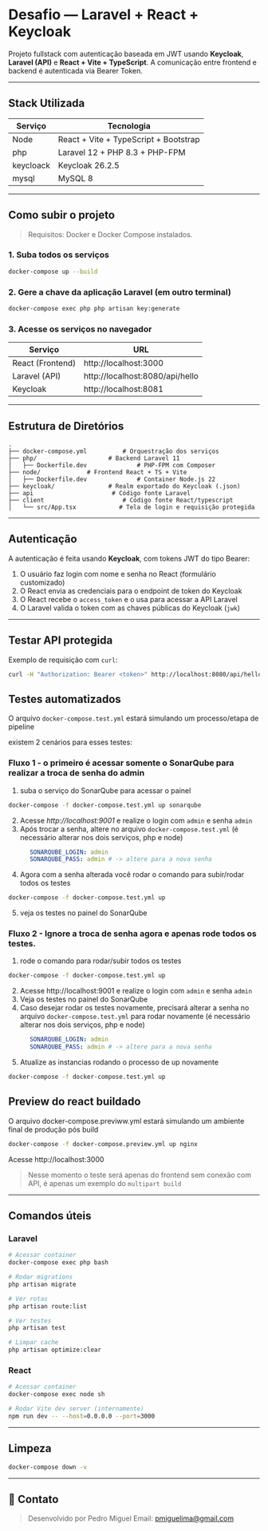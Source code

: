 
# Desafio — Laravel + React + Keycloak

Projeto fullstack com autenticação baseada em JWT usando **Keycloak**, **Laravel (API)** e **React + Vite + TypeScript**. A comunicação entre frontend e backend é autenticada via Bearer Token.

---

## Stack Utilizada

| Serviço       | Tecnologia                            |
|---------------|---------------------------------------|
| Node          | React + Vite + TypeScript + Bootstrap |
| php           | Laravel 12 + PHP 8.3 + PHP-FPM        |
| keycloack     | Keycloak 26.2.5                       |
| mysql         | MySQL 8                               |

---

## Como subir o projeto

> Requisitos: Docker e Docker Compose instalados.

### 1. Suba todos os serviços

```bash
docker-compose up --build
```

### 2. Gere a chave da aplicação Laravel (em outro terminal)

```bash
docker-compose exec php php artisan key:generate
```

### 3. Acesse os serviços no navegador

| Serviço       | URL                                 |
|---------------|-------------------------------------|
| React (Frontend) | http://localhost:3000            |
| Laravel (API) | http://localhost:8080/api/hello     |
| Keycloak      | http://localhost:8081               |

---

## Estrutura de Diretórios

```
.
├── docker-compose.yml          # Orquestração dos serviços
├── php/                    # Backend Laravel 11
│   ├── Dockerfile.dev              # PHP-FPM com Composer
├── node/             # Frontend React + TS + Vite
│   ├── Dockerfile.dev              # Container Node.js 22
├── keycloak/               # Realm exportado do Keycloak (.json)
├── api                      # Código fonte Laravel
├── client                      # Código fonte React/typescript
│   └── src/App.tsx            # Tela de login e requisição protegida
```

---

## Autenticação

A autenticação é feita usando **Keycloak**, com tokens JWT do tipo Bearer:

1. O usuário faz login com nome e senha no React (formulário customizado)
2. O React envia as credenciais para o endpoint de token do Keycloak
3. O React recebe o `access_token` e o usa para acessar a API Laravel
4. O Laravel valida o token com as chaves públicas do Keycloak (`jwk`)

---

## Testar API protegida

Exemplo de requisição com `curl`:

```bash
curl -H "Authorization: Bearer <token>" http://localhost:8080/api/hello
```

## Testes automatizados

O arquivo `docker-compose.test.yml` estará simulando um processo/etapa de pipeline 


existem 2 cenários para esses testes:

### Fluxo 1 - o primeiro é acessar somente o SonarQube para realizar a troca de senha do admin

1. suba o serviço do SonarQube para acessar o painel
```bash
docker-compose -f docker-compose.test.yml up sonarqube
```
2. Acesse *http://localhost:9001* e realize o login com `admin` e senha `admin`
3. Após trocar a senha, altere no arquivo `docker-compose.test.yml` (é necessário alterar nos dois serviços, php e node)
```yml
      SONARQUBE_LOGIN: admin
      SONARQUBE_PASS: admin # -> altere para a nova senha
```
4. Agora com a senha alterada você rodar o comando para subir/rodar todos os testes
```bash
docker-compose -f docker-compose.test.yml up
```
5. veja os testes no painel do SonarQube


### Fluxo 2 - Ignore a troca de senha agora e apenas rode todos os testes.

1. rode o comando para rodar/subir todos os testes
```bash
docker-compose -f docker-compose.test.yml up
```
2. Acesse http://localhost:9001 e realize o login com `admin` e senha `admin`
3. Veja os testes no painel do SonarQube
4. Caso desejar rodar os testes novamente, precisará alterar a senha no arquivo `docker-compose.test.yml` para rodar novamente (é necessário alterar nos dois serviços, php e node)
```yml
      SONARQUBE_LOGIN: admin
      SONARQUBE_PASS: admin # -> altere para a nova senha
```
5. Atualize as instancias rodando o processo de up novamente
```bash
docker-compose -f docker-compose.test.yml up
```

## Preview do react buildado

O arquivo docker-compose.previww.yml estará simulando um ambiente final de produção pós build

```bash
docker-compose -f docker-compose.preview.yml up nginx
```

Acesse http://localhost:3000 

> Nesse momento o teste será apenas do frontend sem conexão com API, é apenas um exemplo do `multipart build`

---

## Comandos úteis

### Laravel

```bash
# Acessar container
docker-compose exec php bash

# Rodar migrations
php artisan migrate

# Ver rotas
php artisan route:list

# Ver testes
php artisan test

# Limpar cache
php artisan optimize:clear
```

### React

```bash
# Acessar container
docker-compose exec node sh

# Rodar Vite dev server (internamente)
npm run dev -- --host=0.0.0.0 --port=3000
```

---

## Limpeza

```bash
docker-compose down -v
```

---

## 📣 Contato

> Desenvolvido por Pedro Miguel
> Email: pmiguelima@gmail.com
